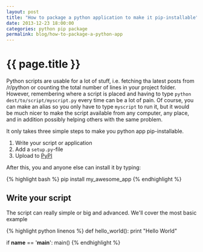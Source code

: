 ```yaml
---
layout: post
title: "How to package a python application to make it pip-installable"
date: 2013-12-23 18:00:00
categories: python pip package
permalink: blog/how-to-package-a-python-app
---
```


# {{ page.title }}

Python scripts are usable for a lot of stuff, i.e. fetching tha latest posts from /r/python or counting the total number of lines in your project folder. However, remembering where a script is placed and having to type `python dest/to/script/myscript.py` every time can be a lot of pain. Of course, you can make an alias so you only have to type `myscript` to run it, but it would be much nicer to make the script available from any computer, any place, and in addition possibly helping others with the same problem.

It only takes three simple steps to make you python app pip-installable.

1. Write your script or application
2. Add a `setup.py`-file
3. Upload to [PyPI](https://pypi.python.org)

After this, you and anyone else can install it by typing:

{% highlight bash %}
pip install my_awesome_app
{% endhighlight %}

## Write your script

The script can really simple or big and advanced. We'll cover the most basic example

{% highlight python linenos %}
def hello_world():
    print "Hello World"

if __name__ == '__main__':
    main()
{% endhighlight %}
